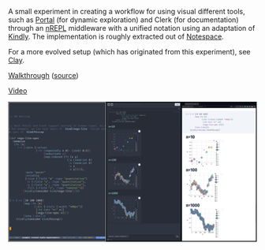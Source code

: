 A small experiment in creating a workflow for using visual different tools, such as [Portal](github.com/djblue/portal) (for dynamic exploration) and Clerk (for documentation) through an [nREPL](https://nrepl.org) middleware with a unified notation using an adaptation of [Kindly](https://github.com/scicloj/kindly). The implementation is roughly extracted out of [Notespace](github.com/scicloj/notespace/).

For a more evolved setup (which has originated from this experiment), see [Clay](https://github.com/scicloj/clay).

[Walkthrough](https://scicloj.github.io/visual-tools-experiments/portal-clerk-kindly-nrepl-1/public/build/#/src/example.clj) ([source](https://github.com/scicloj/visual-tools-experiments/blob/main/portal-clerk-kindly-nrepl-1/src/example.clj))

[Video](https://www.youtube.com/watch?v=e3M4u1XIVTo)

![screenshot](./screenshot1.png)
